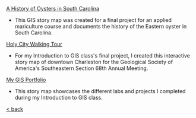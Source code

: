 [A History of Oysters in South Carolina](https://arcg.is/1u8mbT)
+ This GIS story map was created for a final project for an applied mariculture course and documents the history of the Eastern oyster in South Carolina.<br/>

[Holy City Walking Tour](https://arcg.is/0q5nDq)
+ For my Introduction to GIS class's final project, I created this interactive story map of downtown Charleston for the Geological Society of America's Southeastern Section 68th Annual Meeting.<br/>

[My GIS Portfolio](https://arcg.is/1qDiHa0)
+ This story map showcases the different labs and projects I completed during my Introduction to GIS class.<br/>

[< back](./index)
